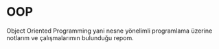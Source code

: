 # OOP
Object Oriented Programming yani nesne yönelimli programlama üzerine notlarım ve çalışmalarımın bulunduğu repom.
